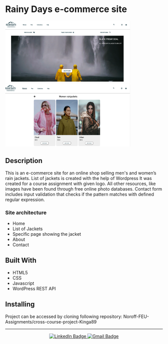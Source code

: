<h1>Rainy Days e-commerce site</h1>

<div id="images">
<img src="images/screenshot.rainydays.png" width="400" height="200"/>
<img src="images/screenshot.rainydays2.png" width="400" height="200"/>
</div>

<h2>Description</h2>
<p>This is an e-commerce site for an online shop selling men's and women’s rain jackets. 
List of jackets is created with the help of Wordpress
It was created for a course assignment with given logo. All other resources, like images have been found through free online photo databases.
Contact form includes input validation that checks if the pattern matches with defined regular expression.</p>

<h3>Site architecture</h3>
<ul>
<li>Home</li>
<li>List of Jackets </li>
<li>Specific page showing the jacket</li>
<li>About</li>
<li>Contact</li>
</ul>


<h2>Built With</h2> 
<ul>
<li>HTML5</li>
<li>CSS</li>
<li>Javascript</li>
<li>WordPress REST API</li>
</ul>



<h2>Installing</h2> 
<p>Project can be accessed by cloning following repository: Noroff-FEU-Assignments/cross-course-project-Kinga89 </p>

---

<div id="social" align="center">
<a href="https://www.linkedin.com/in/kinga-kot-3a4b8a149/">
  <img src="https://img.shields.io/badge/LinkedIn-blue?style=for-the-badge&logo=linkedin&logoColor=white" alt="LinkedIn Badge"/>
 </a>
  <a href="kotkiga89@gmail.com">
  <img src="https://img.shields.io/badge/Gmail-D14836?style=for-the-badge&logo=gmail&logoColor=white" alt="Gmail Badge"/>
 </a>
</div>


<div align="center">
  <img src="https://komarev.com/ghpvc/?username=Kinga89&style=flat-square&color=blue" alt=""/>
</div>


